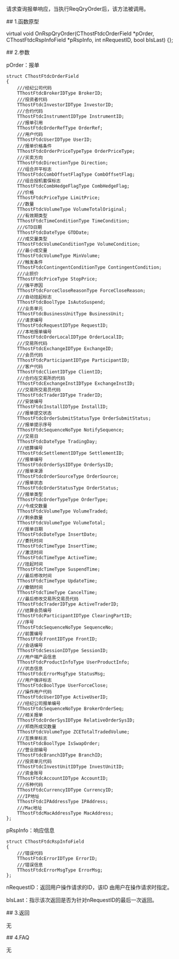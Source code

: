 <p>请求查询报单响应，当执行ReqQryOrder后，该方法被调用。</p>
<span class="anchor" id="2c5abc1c-59f8-4f92-97d9-9085990484b9"></span>
## 1.函数原型
<p>virtual void OnRspQryOrder(CThostFtdcOrderField *pOrder, CThostFtdcRspInfoField *pRspInfo, int nRequestID, bool bIsLast) {};</p>
<span class="anchor" id="1c8fd206-e6ea-4d3d-b01c-5d48a7b030bd"></span>
## 2.参数
<p>pOrder：报单</p>
<pre><code>struct CThostFtdcOrderField
{
    ///经纪公司代码
    TThostFtdcBrokerIDType BrokerID;
    ///投资者代码
    TThostFtdcInvestorIDType InvestorID;
    ///合约代码
    TThostFtdcInstrumentIDType InstrumentID;
    ///报单引用
    TThostFtdcOrderRefType OrderRef;
    ///用户代码
    TThostFtdcUserIDType UserID;
    ///报单价格条件
    TThostFtdcOrderPriceTypeType OrderPriceType;
    ///买卖方向
    TThostFtdcDirectionType Direction;
    ///组合开平标志
    TThostFtdcCombOffsetFlagType CombOffsetFlag;
    ///组合投机套保标志
    TThostFtdcCombHedgeFlagType CombHedgeFlag;
    ///价格
    TThostFtdcPriceType LimitPrice;
    ///数量
    TThostFtdcVolumeType VolumeTotalOriginal;
    ///有效期类型
    TThostFtdcTimeConditionType TimeCondition;
    ///GTD日期
    TThostFtdcDateType GTDDate;
    ///成交量类型
    TThostFtdcVolumeConditionType VolumeCondition;
    ///最小成交量
    TThostFtdcVolumeType MinVolume;
    ///触发条件
    TThostFtdcContingentConditionType ContingentCondition;
    ///止损价
    TThostFtdcPriceType StopPrice;
    ///强平原因
    TThostFtdcForceCloseReasonType ForceCloseReason;
    ///自动挂起标志
    TThostFtdcBoolType IsAutoSuspend;
    ///业务单元
    TThostFtdcBusinessUnitType BusinessUnit;
    ///请求编号
    TThostFtdcRequestIDType RequestID;
    ///本地报单编号
    TThostFtdcOrderLocalIDType OrderLocalID;
    ///交易所代码
    TThostFtdcExchangeIDType ExchangeID;
    ///会员代码
    TThostFtdcParticipantIDType ParticipantID;
    ///客户代码
    TThostFtdcClientIDType ClientID;
    ///合约在交易所的代码
    TThostFtdcExchangeInstIDType ExchangeInstID;
    ///交易所交易员代码
    TThostFtdcTraderIDType TraderID;
    ///安装编号
    TThostFtdcInstallIDType InstallID;
    ///报单提交状态
    TThostFtdcOrderSubmitStatusType OrderSubmitStatus;
    ///报单提示序号
    TThostFtdcSequenceNoType NotifySequence;
    ///交易日
    TThostFtdcDateType TradingDay;
    ///结算编号
    TThostFtdcSettlementIDType SettlementID;
    ///报单编号
    TThostFtdcOrderSysIDType OrderSysID;
    ///报单来源
    TThostFtdcOrderSourceType OrderSource;
    ///报单状态
    TThostFtdcOrderStatusType OrderStatus;
    ///报单类型
    TThostFtdcOrderTypeType OrderType;
    ///今成交数量
    TThostFtdcVolumeType VolumeTraded;
    ///剩余数量
    TThostFtdcVolumeType VolumeTotal;
    ///报单日期
    TThostFtdcDateType InsertDate;
    ///委托时间
    TThostFtdcTimeType InsertTime;
    ///激活时间
    TThostFtdcTimeType ActiveTime;
    ///挂起时间
    TThostFtdcTimeType SuspendTime;
    ///最后修改时间
    TThostFtdcTimeType UpdateTime;
    ///撤销时间
    TThostFtdcTimeType CancelTime;
    ///最后修改交易所交易员代码
    TThostFtdcTraderIDType ActiveTraderID;
    ///结算会员编号
    TThostFtdcParticipantIDType ClearingPartID;
    ///序号
    TThostFtdcSequenceNoType SequenceNo;
    ///前置编号
    TThostFtdcFrontIDType FrontID;
    ///会话编号
    TThostFtdcSessionIDType SessionID;
    ///用户端产品信息
    TThostFtdcProductInfoType UserProductInfo;
    ///状态信息
    TThostFtdcErrorMsgType StatusMsg;
    ///用户强评标志
    TThostFtdcBoolType UserForceClose;
    ///操作用户代码
    TThostFtdcUserIDType ActiveUserID;
    ///经纪公司报单编号
    TThostFtdcSequenceNoType BrokerOrderSeq;
    ///相关报单
    TThostFtdcOrderSysIDType RelativeOrderSysID;
    ///郑商所成交数量
    TThostFtdcVolumeType ZCETotalTradedVolume;
    ///互换单标志
    TThostFtdcBoolType IsSwapOrder;
    ///营业部编号
    TThostFtdcBranchIDType BranchID;
    ///投资单元代码
    TThostFtdcInvestUnitIDType InvestUnitID;
    ///资金账号
    TThostFtdcAccountIDType AccountID;
    ///币种代码
    TThostFtdcCurrencyIDType CurrencyID;
    ///IP地址
    TThostFtdcIPAddressType IPAddress;
    ///Mac地址
    TThostFtdcMacAddressType MacAddress;
};
</code></pre>
<p>pRspInfo：响应信息</p>
<pre><code>struct CThostFtdcRspInfoField
{
    ///错误代码
    TThostFtdcErrorIDType ErrorID;
    ///错误信息
    TThostFtdcErrorMsgType ErrorMsg;
};
</code></pre>
<p>nRequestID：返回用户操作请求的ID，该ID 由用户在操作请求时指定。</p>
<p>bIsLast：指示该次返回是否为针对nRequestID的最后一次返回。</p>
<span class="anchor" id="4be0cde3-cdd0-46e1-923a-a27675831484"></span>
## 3.返回
<p>无</p>
<span class="anchor" id="471175aa-65d4-470a-b490-fbc2b5871dc7"></span>
## 4.FAQ
<p>无</p>
